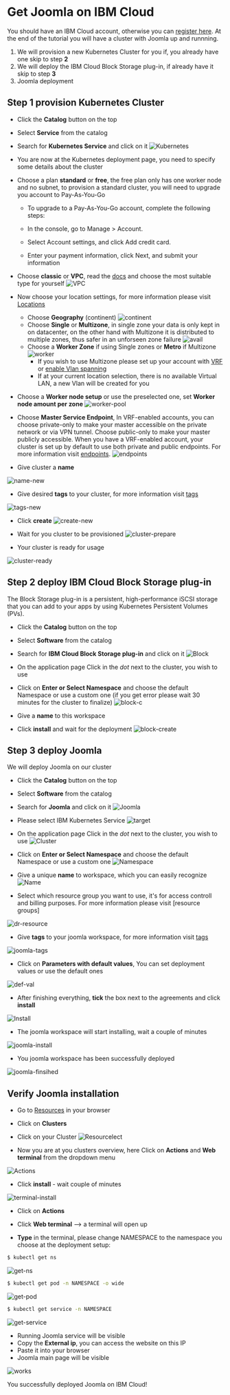 # Get Joomla on IBM Cloud

You should have an IBM Cloud account, otherwise you can [register here].
At the end of the tutorial you will have a cluster with Joomla up and runnning.

1. We will provision a new Kubernetes Cluster for you if, you already have one skip to step **2**
2. We will deploy  the IBM Cloud Block Storage plug-in, if already have it skip to step **3**
3. Joomla deployment

## Step 1 provision Kubernetes Cluster

* Click the **Catalog** button on the top 
* Select **Service** from the catalog
* Search for **Kubernetes Service** and click on it
![Kubernetes](/docs/kubernetes-select.png)
* You are now at the Kubernetes deployment page, you need to specify some details about the cluster 
* Choose a plan **standard** or **free**, the free plan only has one worker node and no subnet, to provision a standard cluster, you will need to upgrade you account to Pay-As-You-Go 
  * To upgrade to a Pay-As-You-Go account, complete the following steps:

  * In the console, go to Manage > Account.
  * Select Account settings, and click Add credit card.
  * Enter your payment information, click Next, and submit your information
* Choose **classic** or **VPC**, read the [docs] and choose the most suitable type for yourself 
 ![VPC](/docs/infra-select.png)
* Now choose your location settings, for more information please visit [Locations]
  * Choose **Geography** (continent)
![continent](/docs/location-geo.png)
  * Choose **Single** or **Multizone**, in single zone your data is only kept in on datacenter, on the other hand with Multizone it is distributed to multiple zones, thus  safer in an unforseen zone failure 
![avail](/docs/location-avail.png)
  * Choose a **Worker Zone** if using Single zones or **Metro** if Multizone
 ![worker](/docs/location-worker.png) 
    * If you wish to use Multizone please set up your account with [VRF] or [enable Vlan spanning]
    * If at your current location selection, there is no available Virtual LAN, a new Vlan will be created for you 
 
* Choose a **Worker node setup** or use the preselected one, set **Worker node amount per zone**
![worker-pool](/docs/worker-pool.png)
* Choose **Master Service Endpoint**,  In VRF-enabled accounts, you can choose private-only to make your master accessible on the private network or via VPN tunnel. Choose public-only to make your master publicly accessible. When you have a VRF-enabled account, your cluster is set up by default to use both private and public endpoints. For more information visit [endpoints].
![endpoints](/docs/endpoints.png)
* Give cluster a **name**

![name-new](/docs/name-new.png)
* Give desired **tags** to your cluster, for more information visit [tags]

![tags-new](/docs/tasg-new.png)
* Click **create**
![create-new](/docs/create-new.png)

* Wait for you cluster to be provisioned 
![cluster-prepare](/docs/cluster-prepare.png)
* Your cluster is ready for usage 

![cluster-ready](/docs/cluster-done.png)

## Step 2 deploy IBM Cloud Block Storage plug-in
The Block Storage plug-in is a persistent, high-performance iSCSI storage that you can add to your apps by using Kubernetes Persistent Volumes (PVs).
 
* Click the **Catalog** button on the top 
* Select **Software** from the catalog
* Search for **IBM Cloud Block Storage plug-in** and click on it
![Block](/docs/block-search.png)

* On the application page Click in the _dot_ next to the cluster, you wish to use
* Click on  **Enter or Select Namespace** and choose the default Namespace or use a custom one (if you get error please wait 30 minutes for the cluster to finalize)
![block-c](/docs/block-cluster.png)
* Give a **name** to this workspace 
* Click **install** and wait for the deployment
![block-create](/docs/block-storage-create.png)
 

## Step 3 deploy Joomla
  
We will deploy  Joomla on our cluster 
  
* Click the **Catalog** button on the top 
* Select **Software** from the catalog
* Search for **Joomla** and click on it
![Joomla](/docs/search.png)

* Please select IBM Kubernetes Service
![target](/docs/select-target.png)

* On the application page Click in the _dot_ next to the cluster, you wish to use
![Cluster](/docs/select-cluster.png)
* Click on  **Enter or Select Namespace** and choose the default Namespace or use a custom one 
![Namespace](/docs/details-namespace.png)
* Give a unique **name** to workspace, which you can easily recognize
![Name](/docs/details-name.png)
* Select which resource group you want to use, it's for access controll and billing purposes. For more information please visit [resource groups]

![dr-resource](/docs/details-resource.png)

* Give **tags** to your joomla workspace, for more information visit [tags]

![joomla-tags](/docs/details-tags.png)

* Click on **Parameters with default values**, You can set deployment values or use the default ones

![def-val](/docs/parameters.png)

* After finishing everything, **tick** the box next to the agreements and click **install**

![Install](/docs/install.png)

* The joomla workspace will start installing, wait a couple of minutes 

![joomla-install](/docs/in-progress.png)

* You joomla workspace has been successfully deployed

![joomla-finsihed](/docs/done.png)

## Verify Joomla installation

* Go to [Resources] in your browser 
* Click on **Clusters**
* Click on your Cluster
![Resourcelect](/docs/resource-select.png)

* Now you are at you clusters overview, here Click on **Actions** and **Web terminal** from the dropdown menu


![Actions](/docs/cluster-main.png)

* Click **install** - wait couple of minutes 

![terminal-install](/docs/terminal-install.jpg)

* Click on **Actions**
* Click **Web terminal** --> a terminal will open up

* **Type** in the terminal, please change NAMESPACE to the namespace you choose at the deployment setup:

 ```sh
$ kubectl get ns
```
![get-ns](/docs/get-ns.png)


 ```sh
$ kubectl get pod -n NAMESPACE -o wide 
```
![get-pod](/docs/get-pod.png)


 ```sh
$ kubectl get service -n NAMESPACE
```
![get-service](/docs/get-service.png)


* Running Joomla service will be visible 
* Copy the **External ip**, you can access the website on this IP
* Paste it into your browser
* Joomla main page will be visible

![works](/docs/joomla-main.png)

You successfully deployed Joomla on IBM Cloud! 



 
   [IBM Cloud]: <http://cloud.ibm.com>
   [Resources]: <http://cloud.ibm.com/resources>
   [Register Here]: <http://cloud.ibm.com/registration>
   [docs]: <https://cloud.ibm.com/docs/containers?topic=containers-infrastructure_providers>
   [Locations]: <https://cloud.ibm.com/docs/containers?topic=containers-regions-and-zones#zones>
   [VRF]: <https://cloud.ibm.com/docs/dl?topic=dl-overview-of-virtual-routing-and-forwarding-vrf-on-ibm-cloud>
   [enable Vlan spanning]: <https://cloud.ibm.com/docs/vlans?topic=vlans-vlan-spanning#vlan-spanning>
   [endpoints]: <https://cloud.ibm.com/docs/account?topic=account-service-endpoints-overview>
   [tags]: <https://cloud.ibm.com/docs/account?topic=account-tag>

